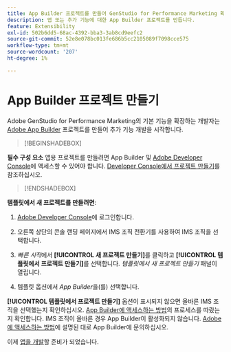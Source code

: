 ```yaml
---
title: App Builder 프로젝트를 만들어 GenStudio for Performance Marketing 확장
description: 앱 또는 추가 기능에 대한 App Builder 프로젝트를 만듭니다.
feature: Extensibility
exl-id: 502b6dd5-68ac-4392-bba3-3ab8cd9eefc2
source-git-commit: 52e8e078bc013fe686b5cc2105089f7098cce575
workflow-type: tm+mt
source-wordcount: '207'
ht-degree: 1%

---
```


# App Builder 프로젝트 만들기

Adobe GenStudio for Performance Marketing의 기본 기능을 확장하는 개발자는 [Adobe App Builder](https://developer.adobe.com/app-builder/) 프로젝트를 만들어 추가 기능 개발을 시작합니다.

>[!BEGINSHADEBOX]

**필수 구성 요소**
앱용 프로젝트를 만들려면 App Builder 및 [Adobe Developer Console](https://developer.adobe.com/developer-console/)에 액세스할 수 있어야 합니다. [Developer Console에서 프로젝트 만들기](https://developer.adobe.com/app-builder/docs/getting_started/first_app#2-create-a-new-project-on-developer-console)를 참조하십시오.

>[!ENDSHADEBOX]

**템플릿에서 새 프로젝트를 만들려면**:

1. [Adobe Developer Console](https://developer.adobe.com/developer-console/)에 로그인합니다.

1. 오른쪽 상단의 콘솔 랜딩 페이지에서 IMS 조직 전환기를 사용하여 IMS 조직을 선택합니다.

1. _빠른 시작_&#x200B;에서 **[!UICONTROL 새 프로젝트 만들기]**&#x200B;를 클릭하고 **[!UICONTROL 템플릿에서 프로젝트 만들기]**&#x200B;를 선택합니다. _템플릿에서 새 프로젝트 만들기_ 패널이 열립니다.

1. 템플릿 옵션에서 _App Builder_&#x200B;을(를) 선택합니다.

**[!UICONTROL 템플릿에서 프로젝트 만들기]** 옵션이 표시되지 않으면 올바른 IMS 조직을 선택했는지 확인하십시오. [App Builder에 액세스하는 방법](https://developer.adobe.com/app-builder/docs/overview/getting_access/)의 프로세스를 따랐는지 확인합니다. IMS 조직이 올바른 경우 App Builder이 활성화되지 않습니다. [Adobe에 액세스하는 방법](https://developer.adobe.com/app-builder/docs/overview/getting_access/)에 설명된 대로 App Builder에 문의하십시오.

이제 [앱을 개발](create-app.md)할 준비가 되었습니다.
